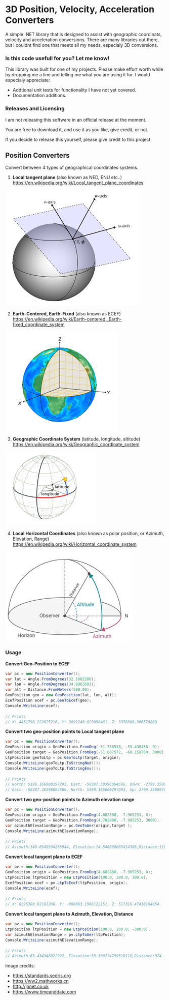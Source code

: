 # 3D Position, Velocity, Acceleration Converters

A simple .NET library that is designed to assist with geographic coordinats, velocity and acceleration conversions.
There are many libraries out there, but I couldnt find one that meets all my needs, especialy 3D conversions.

### Is this code usefull for you? Let me know!
This library was built for one of my projects. Please make effort worth while by dropping me a line and telling me what you are using it for.
I would especialy appreciate:
- Addtional unit tests for functionality I have not yet covered.
- Documentation additions.


### Releases and Licensing
I am not releasing this software in an official release at the moment.

You are free to download it, and use it as you like, give credit, or not.

If you decide to release this yourself, please give credit to this project.



## Position Converters
Convert between 4 types of geographical coordinates systems.

1. **Local tangent plane** (also known as NED, ENU etc..) https://en.wikipedia.org/wiki/Local_tangent_plane_coordinates


![This is an image](/Images/ltp.png)

2. **Earth-Centered, Earth-Fixed** (also known as ECEF) https://en.wikipedia.org/wiki/Earth-centered,_Earth-fixed_coordinate_system

![This is an image](/Images/ecef.png)

3. **Geographic Coordinate System** (latitude, longitude, altitude)  https://en.wikipedia.org/wiki/Geographic_coordinate_system

![This is an image](/Images/geopos.png)

4. **Local Horizontal Coordinates** (also known as polar position, or Azimuth, Elevation, Range)  https://en.wikipedia.org/wiki/Horizontal_coordinate_system

![This is an image](/Images/lhp.png)


### Usage

**Convert Geo-Position to ECEF**
```c#
var pc = new PositionConverter();
var lat = Angle.FromDegrees(32.1882286);
var lon = Angle.FromDegrees(34.8963593);
var alt = Distance.FromMeters(500.00);
GeoPosition geo = new GeoPosition(lat, lon, alt);
EcefPosition ecef = pc.GeoToEcef(geo);
Console.WriteLine(ecef);

// Prints
// X: 4431798.222675216, Y: 3091246.629098461, Z: 3378380.366578883
```

**Convert two geo-position points to Local tangent plane**

```c#
var pc = new PositionConverter();
GeoPosition origin = GeoPosition.FromDeg(-51.736538, -59.430458, 0);
GeoPosition target = GeoPosition.FromDeg(-51.687572, -60.158750, 3000);
LtpPosition geoToLtp = pc.GeoToLtp(target, origin);
Console.WriteLine(geoToLtp.ToStringNed());
Console.WriteLine(geoToLtp.ToStringEnu());

// Prints
// North: 5199.166000297293, East: -50387.38398064566, Down: -2799.350897683762
// East: -50387.38398064566, North: 5199.166000297293, Up: 2799.350897683762
```

**Convert two geo-position points to Azimuth elevation range**
```c#
var pc = new PositionConverter();
GeoPosition origin = GeoPosition.FromDeg(4.682880, -7.965253, 0);
GeoPosition target = GeoPosition.FromDeg(4.782880, -7.985253, 3000);
var azimuthElevationRange = pc.GeoToAer(origin,target );
Console.WriteLine(azimuthElevationRange);

// Prints
// Azimuth:348.6549994285944, Elevation:14.840890085414388,Distance:11673.341221811483 
```

**Convert local tangent plane to ECEF**
```c#
var pv = new PositionConverter();
GeoPosition origin = GeoPosition.FromDeg(4.682880, -7.965253, 0);
LtpPosition ltpPosition = new LtpPosition(100.0, 200.0, 300.0);
EcefPosition ecef = pv.LtpToEcef(ltpPosition, origin);
Console.WriteLine(ecef);

// Prints
// X: 6295380.62181266, Y: -880663.1908122151, Z: 517316.47438104654
```

**Convert local tangent plane to Azimuth, Elevation, Distance**
```c#
var pv = new PositionConverter();
LtpPosition ltpPosition = new LtpPosition(100.0, 200.0, -300.0);
var azimuthElevationRange = pv.LtpToAer(ltpPosition);
Console.WriteLine(azimuthElevationRange);

// Prints
// Azimuth:63.434948822922, Elevation:53.300774799510116,Distance:374.16573867739413 
```

Image credits:

- https://standards.sedris.org
- https://ww2.mathworks.cn
- http://jhnet.co.uk
- https://www.timeanddate.com
